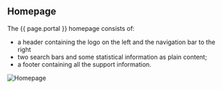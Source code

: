 ## Homepage

The {{ page.portal }} homepage consists of:
- a header containing the logo on the left and the navigation bar to the right
- two search bars and some statistical information as plain content;
- a footer containing all the support information.

![Homepage]({{site.figures_link}}/{{include.portal}}/homepage.png)
